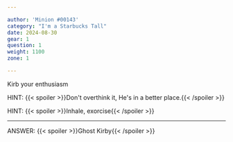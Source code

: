 ```yaml
---

author: 'Minion #00143'
category: "I'm a Starbucks Tall"
date: 2024-08-30
gear: 1
question: 1
weight: 1100
zone: 1

---
```


Kirb your enthusiasm

HINT: {{< spoiler >}}Don't overthink it, He's in a better place.{{< /spoiler >}}

HINT: {{< spoiler >}}Inhale, exorcise{{< /spoiler >}}

---

ANSWER: {{< spoiler >}}Ghost Kirby{{< /spoiler >}}


